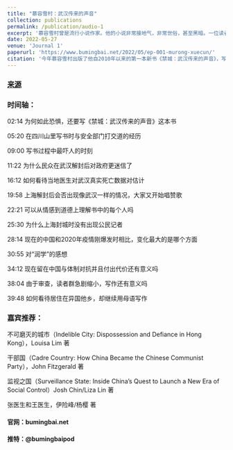 ```yaml
---
title: "慕容雪村：武汉传来的声音"
collection: publications
permalink: /publication/audio-1
excerpt: '慕容雪村曾是流行小说作家。他的小说非常接地气，非常世俗，甚至黑暗。一位读者在评论他的小说《原谅我红尘颠倒》时写道：“他先把我指向地狱，又让我抬头看天堂，最后告诉我，回到人间吧。“另一位读者评论说：“那么脏的书，却让老子哭成了傻X。”'
date: 2022-05-27
venue: 'Journal 1'
paperurl: 'https://www.bumingbai.net/2022/05/ep-001-murong-xuecun/'
citation: '今年慕容雪村出版了他自2010年以来的第一本新书《禁城：武汉传来的声音》，写他在武汉封城及解封后的采访见闻。这本书在澳大利亚先出了英文版 Deadly Quiet City，《不明白播客》邀请到慕容雪村，听他讲述本书写作背后的故事。'
---
```


### [来源](https://www.bumingbai.net/2022/05/ep-001-murong-xuecun/)

### 时间轴：

02:14 为何如此恐惧，还要写《禁城：武汉传来的声音》这本书

05:20 在四川山里写书时与安全部门打交道的经历

09:00 写书过程中最吓人的时刻

11:22 为什么民众在武汉解封后对政府更迷信了

16:12 如何看待当地医生对武汉真实死亡数据对估计

19:58 上海解封后会否出现像武汉一样的情况，大家又开始唱赞歌

22:21 可以从情感到道德上理解书中的每个人吗

25:30 为什么上海封城时没有出现公民记者

28:14 现在的中国和2020年疫情刚爆发时相比，变化最大的是哪个方面

30:55 对“润学”的感想

34:12 现在留在中国与体制对抗并且付出代价还有意义吗

38:04 由于审查，读者群急剧缩小，写作还有意义吗

39:48 如何看待居住在异国他乡，却继续用母语写作

### 嘉宾推荐：

不可磨灭的城市（Indelible City: Dispossession and Defiance in Hong Kong），Louisa Lim 著

干部国（Cadre Country: How China Became the Chinese Communist Party），John Fitzgerald 著

监视之国（Surveillance State: Inside China’s Quest to Launch a New Era of Social Control）Josh Chin/Liza Lin 著

张医生和王医生，伊险峰/杨樱 著

#### 官网：bumingbai.net

#### 推特：@bumingbaipod
